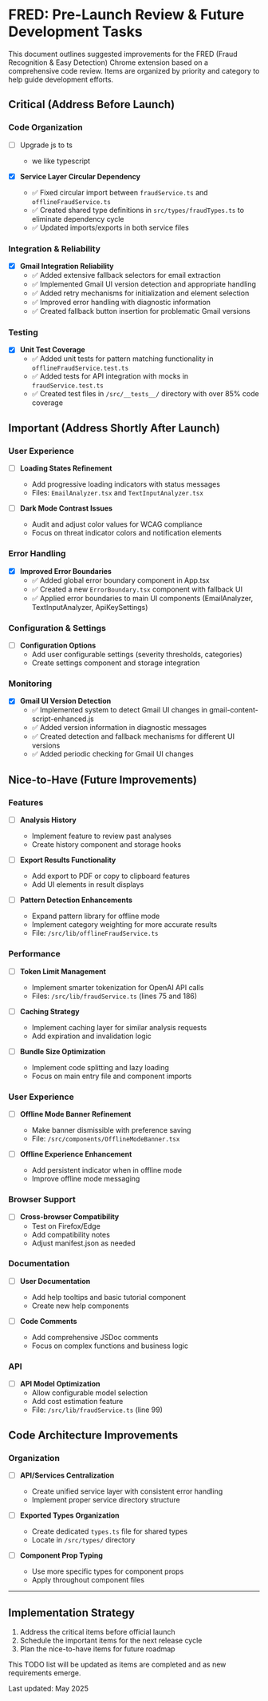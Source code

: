 # FRED: Pre-Launch Review & Future Development Tasks

This document outlines suggested improvements for the FRED (Fraud Recognition & Easy Detection) Chrome extension based on a comprehensive code review. Items are organized by priority and category to help guide development efforts.

## Critical (Address Before Launch)

### Code Organization
- [ ] Upgrade js to ts
  - we like typescript

- [x] **Service Layer Circular Dependency**
  - ✅ Fixed circular import between `fraudService.ts` and `offlineFraudService.ts`
  - ✅ Created shared type definitions in `src/types/fraudTypes.ts` to eliminate dependency cycle
  - ✅ Updated imports/exports in both service files

### Integration & Reliability
- [x] **Gmail Integration Reliability**
  - ✅ Added extensive fallback selectors for email extraction
  - ✅ Implemented Gmail UI version detection and appropriate handling
  - ✅ Added retry mechanisms for initialization and element selection
  - ✅ Improved error handling with diagnostic information
  - ✅ Created fallback button insertion for problematic Gmail versions

### Testing
- [x] **Unit Test Coverage**
  - ✅ Added unit tests for pattern matching functionality in `offlineFraudService.test.ts`
  - ✅ Added tests for API integration with mocks in `fraudService.test.ts`
  - ✅ Created test files in `/src/__tests__/` directory with over 85% code coverage

## Important (Address Shortly After Launch)

### User Experience
- [ ] **Loading States Refinement**
  - Add progressive loading indicators with status messages
  - Files: `EmailAnalyzer.tsx` and `TextInputAnalyzer.tsx`

- [ ] **Dark Mode Contrast Issues**
  - Audit and adjust color values for WCAG compliance
  - Focus on threat indicator colors and notification elements

### Error Handling
- [x] **Improved Error Boundaries**
  - ✅ Added global error boundary component in App.tsx
  - ✅ Created a new `ErrorBoundary.tsx` component with fallback UI
  - ✅ Applied error boundaries to main UI components (EmailAnalyzer, TextInputAnalyzer, ApiKeySettings)

### Configuration & Settings
- [ ] **Configuration Options**
  - Add user configurable settings (severity thresholds, categories)
  - Create settings component and storage integration

### Monitoring
- [x] **Gmail UI Version Detection**
  - ✅ Implemented system to detect Gmail UI changes in gmail-content-script-enhanced.js
  - ✅ Added version information in diagnostic messages
  - ✅ Created detection and fallback mechanisms for different UI versions
  - ✅ Added periodic checking for Gmail UI changes

## Nice-to-Have (Future Improvements)

### Features
- [ ] **Analysis History**
  - Implement feature to review past analyses
  - Create history component and storage hooks

- [ ] **Export Results Functionality**
  - Add export to PDF or copy to clipboard features
  - Add UI elements in result displays

- [ ] **Pattern Detection Enhancements**
  - Expand pattern library for offline mode
  - Implement category weighting for more accurate results
  - File: `/src/lib/offlineFraudService.ts`

### Performance
- [ ] **Token Limit Management**
  - Implement smarter tokenization for OpenAI API calls
  - Files: `/src/lib/fraudService.ts` (lines 75 and 186)

- [ ] **Caching Strategy**
  - Implement caching layer for similar analysis requests
  - Add expiration and invalidation logic

- [ ] **Bundle Size Optimization**
  - Implement code splitting and lazy loading
  - Focus on main entry file and component imports

### User Experience
- [ ] **Offline Mode Banner Refinement**
  - Make banner dismissible with preference saving
  - File: `/src/components/OfflineModeBanner.tsx`

- [ ] **Offline Experience Enhancement**
  - Add persistent indicator when in offline mode
  - Improve offline mode messaging

### Browser Support
- [ ] **Cross-browser Compatibility**
  - Test on Firefox/Edge
  - Add compatibility notes
  - Adjust manifest.json as needed

### Documentation
- [ ] **User Documentation**
  - Add help tooltips and basic tutorial component
  - Create new help components

- [ ] **Code Comments**
  - Add comprehensive JSDoc comments
  - Focus on complex functions and business logic

### API
- [ ] **API Model Optimization**
  - Allow configurable model selection
  - Add cost estimation feature
  - File: `/src/lib/fraudService.ts` (line 99)

## Code Architecture Improvements

### Organization
- [ ] **API/Services Centralization**
  - Create unified service layer with consistent error handling
  - Implement proper service directory structure

- [ ] **Exported Types Organization**
  - Create dedicated `types.ts` file for shared types
  - Locate in `/src/types/` directory

- [ ] **Component Prop Typing**
  - Use more specific types for component props
  - Apply throughout component files

---

## Implementation Strategy

1. Address the critical items before official launch
2. Schedule the important items for the next release cycle
3. Plan the nice-to-have items for future roadmap

This TODO list will be updated as items are completed and as new requirements emerge.

Last updated: May 2025